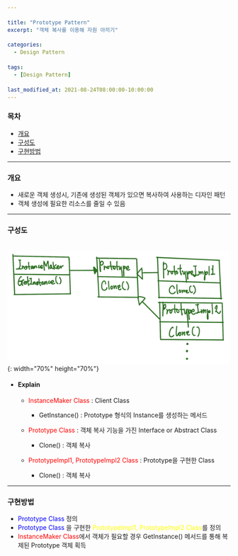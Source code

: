 ```yaml
---

title: "Prototype Pattern"
excerpt: "객체 복사를 이용해 자원 아끼기" 

categories:
  - Design Pattern

tags:
  - [Design Pattern]

last_modified_at: 2021-08-24T08:00:00-10:00:00
---
```


### 목차
 - [개요](#개요)
 - [구성도](#구성도)
 - [구현방법](#구현방법)

---

### 개요
 - 새로운 객체 생성시, 기존에 생성된 객체가 있으면 복사하여 사용하는 디자인 패턴
 - 객체 생성에 필요한 리소스를 줄일 수 있음

---

### 구성도
　　![image](/assets/images/DesignPattern/PrototypePattern.png){: width="70%" height="70%"}  

 - #### Explain
   - <span style="color:red">InstanceMaker Class</span> : Client Class
     - GetInstance() : Prototype 형식의 Instance를 생성하는 메서드  

   - <span style="color:red">Prototype Class</span> : 객체 복사 기능을 가진 Interface or Abstract Class
     - Clone() : 객체 복사
  
   - <span style="color:red">PrototypeImpl1, PrototypeImpl2 Class</span> : Prototype을 구현한 Class
     - Clone() : 객체 복사
   
---
### 구현방법
 - <span style="color:blue">Prototype Class</span> 정의
 - <span style="color:blue">Prototype Class</span> 을 구현한 <span style="color:yellow">PrototypeImpl1, PrototypeImpl2 Class</span>를 정의
 - <span style="color:red">InstanceMaker Class</span>에서 객체가 필요할 경우 GetInstance() 메서드를 통해 복제된 Prototype 객체 획득
